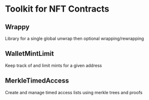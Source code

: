 # Toolkit for NFT Contracts

## Wrappy

Library for a single global unwrap then optional wrapping/rewrapping

## WalletMintLimit

Keep track of and limit mints for a given address

## MerkleTimedAccess

Create and manage timed access lists using merkle trees and proofs
